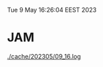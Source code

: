 Tue  9 May 16:26:04 EEST 2023
# JAM
<a href='./cache/202305/09_16.log'>./cache/202305/09_16.log</a>
